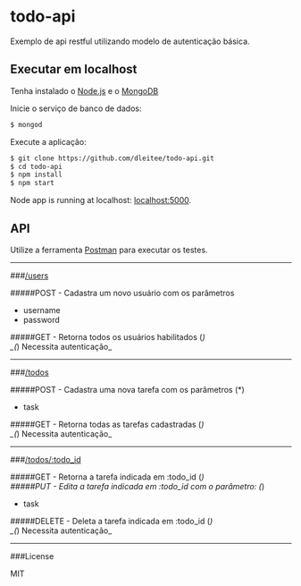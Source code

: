 # todo-api

Exemplo de api restful utilizando modelo de autenticação básica.

## Executar em localhost

Tenha instalado o [Node.js](http://nodejs.org/) e o [MongoDB](https://www.mongodb.org)

Inicie o serviço de banco de dados:

```sh
$ mongod
```

Execute a aplicação:

```sh
$ git clone https://github.com/dleitee/todo-api.git
$ cd todo-api
$ npm install
$ npm start
```

Node app is running at localhost: [localhost:5000](http://localhost:5000/).

## API

Utilize a ferramenta [Postman](http://www.getpostman.com/) para executar os testes.

***

###[/users](http://localhost:5000/api/users)

#####POST - Cadastra um novo usuário com os parâmetros
- username
- password

#####GET - Retorna todos os usuários habilitados (*)
<br>
_(*) Necessita autenticação_
***

###[/todos](http://localhost:5000/api/todos)

#####POST - Cadastra uma nova tarefa com os parâmetros (*)
- task

#####GET - Retorna todas as tarefas cadastradas (*)
<br>
_(*) Necessita autenticação_
***

###[/todos/:todo_id](http://localhost:5000/api/todos/:todo_id)

#####GET - Retorna a tarefa indicada em :todo_id (*)
<br>
#####PUT - Edita a tarefa indicada em :todo_id com o parâmetro: (*)
- task

#####DELETE - Deleta a tarefa indicada em :todo_id (*)
<br>
_(*) Necessita autenticação_
***


###License

MIT